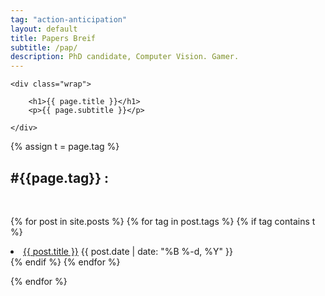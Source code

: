 ```yaml
---
tag: "action-anticipation"
layout: default
title: Papers Breif
subtitle: /pap/
description: PhD candidate, Computer Vision. Gamer.
---
```

<section class="intro">

	<div class="wrap">

		<h1>{{ page.title }}</h1>
		<p>{{ page.subtitle }}</p>

	</div>

{% assign t = page.tag %}
<h2> #{{page.tag}} : </h2> <br>

{% for post in site.posts %}
  {% for tag in post.tags %}
      {% if tag contains t %}
        <li>
          <a href="{{ post.url }}">{{ post.title }}</a>
          <span class="date">{{ post.date | date: "%B %-d, %Y"  }}</span>
        </li>
    {% endif %}
  {% endfor %}

{% endfor %}
